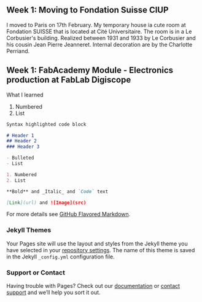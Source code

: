 ## Week 1: Moving to Fondation Suisse CIUP

I moved to Paris on 17th February. My temporary house ia cute room at Fondation SUISSE that is located at Cité Universitaire.
The room is in a Le Corbusier's building. Realized between 1931 and 1933 by Le Corbusier and his cousin Jean Pierre Jeanneret. Internal decoration are by the Charlotte Perriand.

## Week 1: FabAcademy Module - Electronics production at FabLab Digiscope

What I learned
1. Numbered
2. List
```markdown
Syntax highlighted code block

# Header 1
## Header 2
### Header 3

- Bulleted
- List

1. Numbered
2. List

**Bold** and _Italic_ and `Code` text

[Link](url) and ![Image](src)
```

For more details see [GitHub Flavored Markdown](https://guides.github.com/features/mastering-markdown/).

### Jekyll Themes

Your Pages site will use the layout and styles from the Jekyll theme you have selected in your [repository settings](https://github.com/almostserena/LeFabbatical/settings). The name of this theme is saved in the Jekyll `_config.yml` configuration file.

### Support or Contact

Having trouble with Pages? Check out our [documentation](https://help.github.com/categories/github-pages-basics/) or [contact support](https://github.com/contact) and we’ll help you sort it out.
